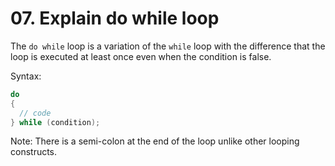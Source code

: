 # 07. Explain do while loop

The `do while` loop is a variation of the `while` loop with the difference that the loop is executed at least once even when the condition is false.

Syntax:

```cpp
do
{
  // code
} while (condition);
```

Note: There is a semi-colon at the end of the loop unlike other looping constructs.
